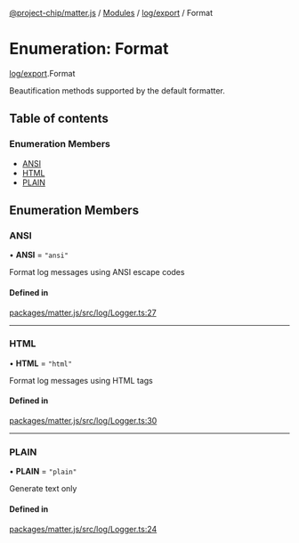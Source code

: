 [@project-chip/matter.js](../README.md) / [Modules](../modules.md) / [log/export](../modules/log_export.md) / Format

# Enumeration: Format

[log/export](../modules/log_export.md).Format

Beautification methods supported by the default formatter.

## Table of contents

### Enumeration Members

- [ANSI](log_export.Format.md#ansi)
- [HTML](log_export.Format.md#html)
- [PLAIN](log_export.Format.md#plain)

## Enumeration Members

### ANSI

• **ANSI** = ``"ansi"``

Format log messages using ANSI escape codes

#### Defined in

[packages/matter.js/src/log/Logger.ts:27](https://github.com/project-chip/matter.js/blob/b7330d72/packages/matter.js/src/log/Logger.ts#L27)

___

### HTML

• **HTML** = ``"html"``

Format log messages using HTML tags

#### Defined in

[packages/matter.js/src/log/Logger.ts:30](https://github.com/project-chip/matter.js/blob/b7330d72/packages/matter.js/src/log/Logger.ts#L30)

___

### PLAIN

• **PLAIN** = ``"plain"``

Generate text only

#### Defined in

[packages/matter.js/src/log/Logger.ts:24](https://github.com/project-chip/matter.js/blob/b7330d72/packages/matter.js/src/log/Logger.ts#L24)
